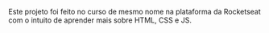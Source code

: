 Este projeto foi feito no curso de mesmo nome na plataforma da Rocketseat com o intuito de aprender mais sobre HTML, CSS e JS.
